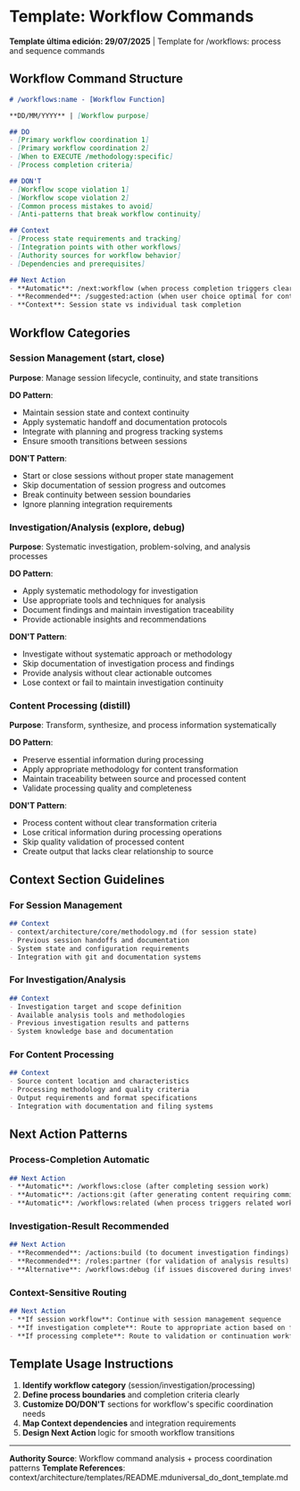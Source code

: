 # Template: Workflow Commands

**Template última edición: 29/07/2025** | Template for /workflows: process and sequence commands

## Workflow Command Structure

```markdown
# /workflows:name - [Workflow Function]

**DD/MM/YYYY** | [Workflow purpose]

## DO
- [Primary workflow coordination 1]
- [Primary workflow coordination 2]
- [When to EXECUTE /methodology:specific]
- [Process completion criteria]

## DON'T
- [Workflow scope violation 1]
- [Workflow scope violation 2]
- [Common process mistakes to avoid]
- [Anti-patterns that break workflow continuity]

## Context
- [Process state requirements and tracking]
- [Integration points with other workflows]
- [Authority sources for workflow behavior]
- [Dependencies and prerequisites]

## Next Action
- **Automatic**: /next:workflow (when process completion triggers clear next workflow)
- **Recommended**: /suggested:action (when user choice optimal for continuation)
- **Context**: Session state vs individual task completion
```

## Workflow Categories

### Session Management (start, close)
**Purpose**: Manage session lifecycle, continuity, and state transitions

**DO Pattern**:
- Maintain session state and context continuity
- Apply systematic handoff and documentation protocols
- Integrate with planning and progress tracking systems
- Ensure smooth transitions between sessions

**DON'T Pattern**:
- Start or close sessions without proper state management
- Skip documentation of session progress and outcomes
- Break continuity between session boundaries
- Ignore planning integration requirements

### Investigation/Analysis (explore, debug)
**Purpose**: Systematic investigation, problem-solving, and analysis processes

**DO Pattern**:
- Apply systematic methodology for investigation
- Use appropriate tools and techniques for analysis
- Document findings and maintain investigation traceability
- Provide actionable insights and recommendations

**DON'T Pattern**:
- Investigate without systematic approach or methodology
- Skip documentation of investigation process and findings
- Provide analysis without clear actionable outcomes
- Lose context or fail to maintain investigation continuity

### Content Processing (distill)
**Purpose**: Transform, synthesize, and process information systematically

**DO Pattern**:
- Preserve essential information during processing
- Apply appropriate methodology for content transformation
- Maintain traceability between source and processed content
- Validate processing quality and completeness

**DON'T Pattern**:
- Process content without clear transformation criteria
- Lose critical information during processing operations
- Skip quality validation of processed content
- Create output that lacks clear relationship to source

## Context Section Guidelines

### For Session Management
```markdown
## Context
- context/architecture/core/methodology.md (for session state)
- Previous session handoffs and documentation
- System state and configuration requirements
- Integration with git and documentation systems
```

### For Investigation/Analysis
```markdown
## Context
- Investigation target and scope definition
- Available analysis tools and methodologies
- Previous investigation results and patterns
- System knowledge base and documentation
```

### For Content Processing
```markdown
## Context
- Source content location and characteristics
- Processing methodology and quality criteria
- Output requirements and format specifications
- Integration with documentation and filing systems
```

## Next Action Patterns

### Process-Completion Automatic
```markdown
## Next Action
- **Automatic**: /workflows:close (after completing session work)
- **Automatic**: /actions:git (after generating content requiring commit)
- **Automatic**: /workflows:related (when process triggers related workflow)
```

### Investigation-Result Recommended
```markdown
## Next Action
- **Recommended**: /actions:build (to document investigation findings)
- **Recommended**: /roles:partner (for validation of analysis results)
- **Alternative**: /workflows:debug (if issues discovered during investigation)
```

### Context-Sensitive Routing
```markdown
## Next Action
- **If session workflow**: Continue with session management sequence
- **If investigation complete**: Route to appropriate action based on findings
- **If processing complete**: Route to validation or continuation workflow
```

## Template Usage Instructions

1. **Identify workflow category** (session/investigation/processing)
2. **Define process boundaries** and completion criteria clearly
3. **Customize DO/DON'T** sections for workflow's specific coordination needs
4. **Map Context dependencies** and integration requirements
5. **Design Next Action** logic for smooth workflow transitions

---
**Authority Source**: Workflow command analysis + process coordination patterns
**Template References**: context/architecture/templates/README.mduniversal_do_dont_template.md